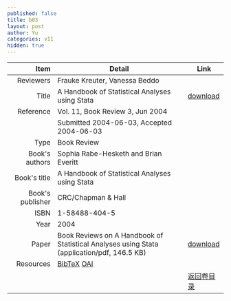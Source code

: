 ```yaml
---
published: false
title: b03
layout: post
author: Yu
categories: v11
hidden: true
---
```


| Item | Detail | Link |
|---:|---|---|
| Reviewers | Frauke Kreuter, Vanessa Beddo| |
| Title |A Handbook of Statistical Analyses using Stata | [download](http://www.jstatsoft.org/v11/b03/paper) |
| Reference |Vol. 11, Book Review 3, Jun 2004 | |
| | Submitted 2004-06-03, Accepted 2004-06-03| | 
| Type | Book Review| |
| Book's authors | Sophia Rabe-Hesketh and Brian Everitt| |
| Book's title | A Handbook of Statistical Analyses using Stata| |
| Book's publisher | CRC/Chapman & Hall| |
| ISBN | 1-58488-404-5| |
| Year | 2004| |
| Paper | Book Reviews on A Handbook of Statistical Analyses using Stata  (application/pdf, 146.5 KB)| [download](http://www.jstatsoft.org/v11/b03/paper) |
| Resources | [BibTeX](http://www.jstatsoft.org/v11/b03/bibtex) [OAI](http://www.jstatsoft.org/oai?verb=GetRecord&identifier=oai.jstatsoft/v11/b03&prefix=oai_dc)| |
| |  | [返回卷目录]({{site.baseurl}}/volume/v11.html) |
